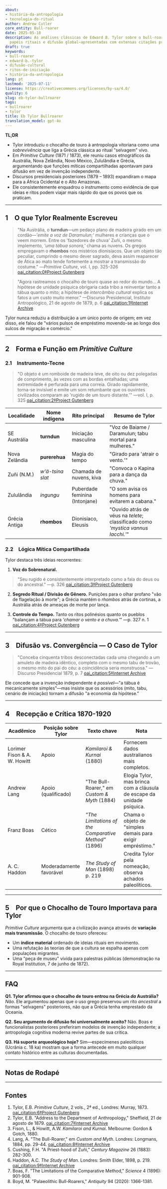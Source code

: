 ```yaml
---
about:
- história-da-antropologia
- tecnologia-do-ritual
author: Andrew Cutler
core_entity: Bull-roarer
date: 2025-05-18
description: As análises clássicas de Edward B. Tylor sobre o bull-roarer—sua forma,
  papéis rituais e difusão global—apresentadas com extensas citações primárias.
draft: true
keywords:
- bull-roarer
- edward-b.-tylor
- difusão-cultural
- ritos-de-iniciação
- história-da-antropologia
lang: pt
lastmod: '2025-07-11'
license: https://creativecommons.org/licenses/by-sa/4.0/
quality: 6
slug: eb-tylor-bullroarer
tags:
- bullroarer
- tylor
title: Eb Tylor Bullroarer
translation_model: gpt-4o
---
```


**TL;DR**

- Tylor introduziu o chocalho de touro à antropologia vitoriana como uma *sobrevivência* que liga a Grécia clássica ao ritual "selvagem" vivo.
- Em *Primitive Culture* (1871 / 1873), ele reuniu casos etnográficos da Austrália, Nova Zelândia, Novo México, Zululândia e Grécia, argumentando que funções míticas compartilhadas apontavam para difusão em vez de invenção independente.
- Discursos presidenciais posteriores (1879 – 1893) expandiram o mapa para a África Ocidental e o Alto Amazonas.
- Ele consistentemente enquadrou o instrumento como evidência de que ideias e ritos podem viajar mais rápido do que os povos que os praticam.

---

## 1 O que Tylor Realmente Escreveu

> "Na Austrália, o **turndun**—um pedaço plano de madeira girado em um cordão—*'emite a voz de Daramulun;'* mulheres e crianças que o veem morrem.
> Entre os 'fazedores de chuva' Zuñi, o mesmo implemento, *'uma tábua sonora,'* chama as nuvens.
> Os gregos empregavam o **rhombos** nos mistérios dionisíacos.
> Que um objeto tão peculiar, cumprindo o mesmo dever sagrado, deva assim reaparecer de Ática ao mato tende fortemente a mostrar a transmissão do costume."
> —*Primitive Culture*, vol. I, pp. 325-326 [oai_citation:0‡Project Gutenberg](https://www.gutenberg.org/files/70458/70458-h/70458-h.htm)

> "Agora rastreamos o chocalho de touro quase ao redor do mundo... A hipótese de unidade psíquica obrigaria cada tribo a reinventar tanto a tábua quanto o mito; a hipótese de *intercâmbio cultural* explica os fatos a um custo muito menor."
> —Discurso Presidencial, Instituto Antropológico, 21 de agosto de 1879, p. 6 [oai_citation:1‡Internet Archive](https://ia801501.us.archive.org/10/items/in.ernet.dli.2015.221679/2015.221679.Primitive-Ritual_text.pdf)

Tylor nunca reduziu a distribuição a um único ponto de origem; em vez disso, ele falou de "vários pulsos de empréstimo movendo-se ao longo dos sulcos de migração e comércio."

---

## 2 Forma e Função em *Primitive Culture*

### 2.1 Instrumento-Tecne

> "O objeto é um romboide de madeira leve, de oito ou dez polegadas de comprimento, às vezes com as bordas entalhadas; uma extremidade é perfurada para uma correia.
> Girado rapidamente, torna-se invisível e emite um som retumbante que os ouvintes civilizados comparam ao 'rugido de um touro distante.'"
> —vol. I, p. 325  [oai_citation:2‡Project Gutenberg](https://www.gutenberg.org/files/70458/70458-h/70458-h.htm)

| Localidade    | Nome indígena | Rito principal         | Resumo de Tylor |
|---------------|---------------|------------------------|-----------------|
| SE Austrália  | **turndun**   | Iniciação masculina    | "Voz de Baiame / Daramulun; tabu mortal para mulheres." |
| Nova Zelândia | **purerehua** | Magia do tempo         | "Girado para 'atrair o vento.'" |
| Zuñi (N.M.)   | *w'ä-tsina slat*| Chamada de nuvens, kiva | "Convoca o Kapina para a dança da chuva." |
| Zululândia    | *ingungu*     | Puberdade feminina (Intonjane) | "O som avisa os homens para evitarem a cabana." |
| Grécia Antiga | **rhombos**   | Dionisíaco, Eleusis    | "Ouvido atrás de véus na *telete*; classificado como *'mystica vannus Iacchi.'*" |

### 2.2 Lógica Mítica Compartilhada

Tylor destaca três ideias recorrentes:

1. **Voz do Sobrenatural.**
 > "Seu rugido é consistentemente interpretado como a fala do deus ou do ancestral." —p. 326 [oai_citation:3‡Project Gutenberg](https://www.gutenberg.org/files/70458/70458-h/70458-h.htm)

2. **Segredo Ritual / Divisão de Gênero.**
 Punições para o olhar profano "vão de flagelação à morte"; a Grécia mantém o *rhombos* atrás de cortinas, a Austrália atrás de ameaças de morte por lança.

3. **Controle do Tempo.**
 Tanto os ritos polinésios quanto os pueblos "balançam a tábua para *'chamar o vento e a chuva.'*" —p. 327 n. 1 [oai_citation:4‡Project Gutenberg](https://www.gutenberg.org/files/70458/70458-h/70458-h.htm)

---

## 3 Difusão vs. Convergência — O Caso de Tylor

> "Conceba cinquenta tribos desconectadas cada uma chegando a um amuleto de madeira idêntico, completo com o mesmo tabu de trovão, o mesmo mito do pai do céu: a coincidência seria monstruosa."
> —Discurso Presidencial 1879, p. 7  [oai_citation:5‡Internet Archive](https://ia801501.us.archive.org/10/items/in.ernet.dli.2015.221679/2015.221679.Primitive-Ritual_text.pdf?utm_source=chatgpt.com)

Ele concede que a invenção independente é *possível*—"a tábua é mecanicamente simples"—mas insiste que os acessórios (mito, tabu, cenário de iniciação) tornam a difusão "a economia da hipótese."

---

## 4 Recepção e Crítica 1870-1920

| Acadêmico    | Posição sobre Tylor | Texto chave | Nota |
|--------------|---------------------|-------------|------|
| Lorimer Fison & A. W. Howitt | Apoio | *Kamilaroi & Kurnai* (1880) | Fornecem dados australianos mais completos. |
| Andrew Lang  | Apoio (qualificado) | "The Bull-Roarer," em *Custom & Myth* (1884) | Elogia Tylor, mas brinca com a cláusula de escape da unidade psíquica. |
| Franz Boas   | Cético              | *"The Limitations of the Comparative Method"* (1896) | Chama o objeto de "simples demais para exigir empréstimo." |
| A. C. Haddon | Moderadamente favorável | *The Study of Man* (1898) p. 219 | Credita Tylor pela nomeação, observa achados paleolíticos. |

---

## 5 Por que o Chocalho de Touro Importava para Tylor

*Primitive Culture* argumenta que a civilização avança através de **variação mais transmissão**.
O chocalho de touro ofereceu:

* Um **índice material** ordenado de ideias rituais em movimento.
* Uma refutação às teorias de que a cultura se espalha apenas com populações migrantes.
* Uma "peça de museu" vívida para palestras públicas (demonstração na Royal Institution, 7 de junho de 1872).

---

## FAQ

**Q1. Tylor afirmou que o chocalho de touro entrou na Grécia *da* Austrália?**
*Não.* Ele argumentou apenas que o uso grego preservou um rito *ancestral* a formas "selvagens" posteriores, não que a Grécia tenha emprestado da Oceania.

**Q2. Seu argumento de difusão foi universalmente aceito?**
Não. Boas e funcionalistas posteriores preferiram modelos de invenção independente; a antropologia cognitiva moderna revive partes de sua crítica.

**Q3. Há suporte arqueológico hoje?**
Sim—especímenes paleolíticos (Ucrânia c. 18 ka) mostram que a forma antecede em muito qualquer contato histórico entre as culturas documentadas.

---

## Notas de Rodapé

[^1]: Todas as citações de Tylor de *Primitive Culture*, 2ª ed. (1873), a menos que indicado; os números de página seguem essa edição.
[^2]: Discurso Presidencial publicado no *Journal of the Anthropological Institute*, vol. 9 (1880).
[^3]: Exemplos australianos de Fison & Howitt, *Kamilaroi and Kurnai* (1880) pp. 267-268.
[^4]: Dados Zuñi de F. H. Cushing, "A Zuñi Priest-hood," *Century Magazine* (1883).
[^5]: Escolion grego sobre Clemente de Alexandria, *Protrepticus* II 15.

---

## Fontes

1. Tylor, E.B. *Primitive Culture*, 2 vols., 2ª ed., Londres: Murray, 1873. [oai_citation:6‡Project Gutenberg](https://www.gutenberg.org/files/70458/70458-h/70458-h.htm)
2. Tylor, E.B. "Address to the Department of Anthropology," Sheffield, 21 de agosto de 1879. [oai_citation:7‡Internet Archive](https://ia801501.us.archive.org/10/items/in.ernet.dli.2015.221679/2015.221679.Primitive-Ritual_text.pdf)
3. Fison, L., & Howitt, A.W. *Kamilaroi and Kurnai*. Melbourne: Gordon & Gotch, 1880.
4. Lang, A. "The Bull-Roarer," em *Custom and Myth*. Londres: Longmans, 1884, pp. 29-44. [oai_citation:8‡Internet Archive](https://archive.org/download/custommyth00lang/custommyth00lang_djvu.txt)
5. Cushing, F.H. "A Priest-hood of Zuñi," *Century Magazine* 26 (1883): 282-300.
6. Haddon, A.C. *The Study of Man*. Londres: Smith Elder, 1898, p. 219. [oai_citation:9‡Internet Archive](https://archive.org/download/studyofman00hadduoft/studyofman00hadduoft.pdf)
7. Boas, F. "The Limitations of the Comparative Method," *Science* 4 (1896): 901-908.
8. Boyd, M. "Palaeolithic Bull-Roarers," *Antiquity* 94 (2020): 1366-1381.